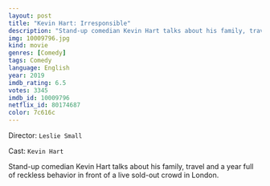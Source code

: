 ```yaml
---
layout: post
title: "Kevin Hart: Irresponsible"
description: "Stand-up comedian Kevin Hart talks about his family, travel and a year full of reckless behavior in front of a live sold-out crowd in London..."
img: 10009796.jpg
kind: movie
genres: [Comedy]
tags: Comedy 
language: English
year: 2019
imdb_rating: 6.5
votes: 3345
imdb_id: 10009796
netflix_id: 80174687
color: 7c616c
---
```

Director: `Leslie Small`  

Cast: `Kevin Hart` 

Stand-up comedian Kevin Hart talks about his family, travel and a year full of reckless behavior in front of a live sold-out crowd in London.
